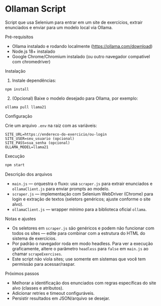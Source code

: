 # Ollaman Script

Script que usa Selenium para entrar em um site de exercícios, extrair enunciados e enviar para um modelo local via Ollama.

Pré-requisitos

- Ollama instalado e rodando localmente (https://ollama.com/download)
- Node.js 18+ instalado
- Google Chrome/Chromium instalado (ou outro navegador compatível com chromedriver)

Instalação

1. Instale dependências:

```
npm install
```

2. (Opcional) Baixe o modelo desejado para Ollama, por exemplo:

```
ollama pull llama21
```

Configuração

Crie um arquivo `.env` na raiz com as variáveis:

```
SITE_URL=https://endereco-do-exercicio/ou-login
SITE_USER=seu_usuario (opcional)
SITE_PASS=sua_senha (opcional)
OLLAMA_MODEL=llama21
```

Execução

```bash
npm start
```

Descrição dos arquivos

- `main.js` — orquestra o fluxo: usa `scraper.js` para extrair enunciados e `ollamaClient.js` para enviar prompts ao modelo.
- `scraper.js` — implementação com Selenium WebDriver (Chrome) para login e extração de textos (seletors genéricos; ajuste conforme o site alvo).
- `ollamaClient.js` — wrapper mínimo para a biblioteca oficial `ollama`.

Notas e ajustes

- Os seletores em `scraper.js` são genéricos e podem não funcionar com todos os sites — edite para combinar com a estrutura do HTML do sistema de exercícios.
- Por padrão o navegador roda em modo headless. Para ver a execução graficamente, altere o parâmetro `headless` para `false` em `main.js` ao chamar `scrapeExercises`.
- Este script não viola sites; use somente em sistemas que você tem permissão para acessar/raspar.

Próximos passos

- Melhorar a identificação dos enunciados com regras específicas do site alvo (classes e atributos).
- Adicionar retries e timeout configuráveis.
- Persistir resultados em JSON/arquivo se desejar.
